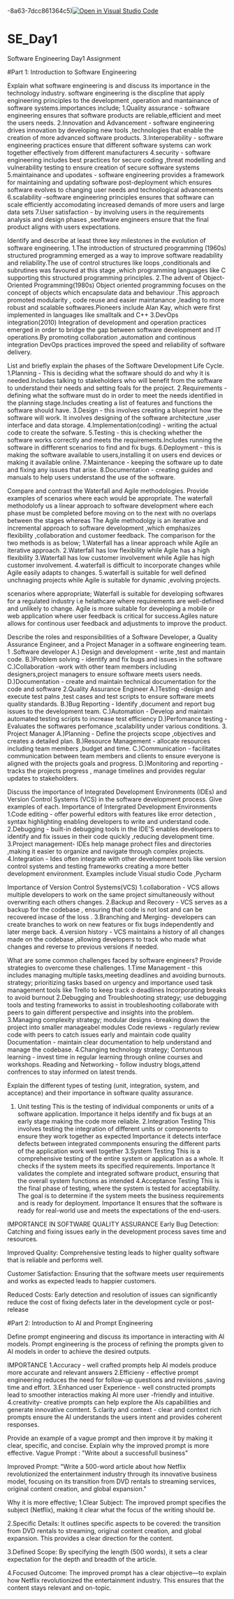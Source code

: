 -8a63-7dcc861364c5)[![Open in Visual Studio Code](https://classroom.github.com/assets/open-in-vscode-2e0aaae1b6195c2367325f4f02e2d04e9abb55f0b24a779b69b11b9e10269abc.svg)](https://classroom.github.com/online_ide?assignment_repo_id=18368319&assignment_repo_type=AssignmentRepo)
# SE_Day1
Software Engineering Day1 Assignment

#Part 1: Introduction to Software Engineering

Explain what software engineering is and discuss its importance in the technology industry.
software engineering is the discpline that apply engineering principles to the development ,operation and mantainance of software systems.importances include;
1.Quality assurance - software engineering ensures that software products are reliable,efficient and meet the users needs.
2.Innovation and Advancement - software engineering drives innovation by developing new tools ,technologies that enable the creation of more advanced software products.
3.Interoperability - software engineering practices ensure that different software systems can work together effectively from different manufacturers 
4.security - software engineering includes best practices for secure coding ,threat modelling and vulnerability testing to ensure creation of secure software systems 
5.maintainance and upodates - software engineering provides a framework for maintaining and updating software post-deployment which ensures software evolves to changing user needs and technological advancements 
6.scalability -software engineering principles ensures that software can scale efficiently accomodating increased demands of more users and large data sets 
7.User satisfaction - by involving users in the requirements analysis and design phases ,seoftware engineers ensure that the final product aligns with users expectations.

Identify and describe at least three key milestones in the evolution of software engineering.
1.The introduction of structured programming (1960s)
  structured programming emerged as a way to improve software readability and 
  reliability.The use of control structures like loops ,conditionals and subrutines      was favoured at this stage ,which programming languages like C supporting this         structured programming principles.
2.The advent of Object-Oriented Programming(1980s) 
  Object oriented programming focuses on the concept of objects which encapsulate data   and behaviour .This approach promoted modularity , code reuse and easier maintanance   ,leading to more robust and scalable softwares.Pioneers include Alan Kay, which were   first implemented in languages like smalltalk and C++
3.DevOps integration(2010)
  Integration of development and operation practices emerged in order to bridge the      gap between software development and IT operations.By promoting collaboration          ,automation and continous integration DevOps practices improved the speed and          reliability of software delivery.
  
List and briefly explain the phases of the Software Development Life Cycle.
1.Planning - This is deciding what the software should do and why it is     
  needed.Includes talking to stakeholders who will benefit from the software to 
  understand their needs and setting foals for the project.
2.Requirements - defining what the software must do in order to meet the needs 
  identified in the planning stage.Includes creating a list of features and functions 
  the software should have.
3.Design - this involves creating a blueprint how the software will work. It involves 
  designing of the software architecture ,user interface and data storage.
4.Implementation(coding) - writing the actual code to create the sofware.
5.Testing - this is checking whether the software works correctly and meets the 
  requirements.Includes running the software in diffferent scenarios to find and fix 
  bugs.
6.Deployment - this is making the software available to users,installing it on users 
  end devices or making it available online.
7.Maintenance - keeping the software up to date and fixing any issues that arise.
8.Documentation - creating guides and manuals to help users understand the use of the 
  software.

Compare and contrast the Waterfall and Agile methodologies. Provide examples of scenarios where each would be appropriate.
The waterfall methodolofy us a linear approach to software development where each phase must be completed before moving on to the next with no overlaps between the stages whereas The Agile methodolgy is an iterative and incremental approach to software development ,which emphasizes flexibility ,collaboration and customer feedback.
The comparison for the two methods is as below;
 1.Waterfall has a linear approach while Agile an iterative approach.
 2.Waterfall has low flexibility while Agile has a high flexibility
 3.Waterfall has low customer involvement while Agile has high customer involvement.
 4.waterfall is difficult to incorporate changes while Agile easily adapts to changes.
 5.waterfall is suitable for well defined unchnaging projects while Agile is suitable 
   for dynamic ,evolving projects.

scenarios where appropriate;
Waterfall is suitable for developing softwares for a regulated industry i.e helathcare where requirements are well-defined and unlikely to change.
Agile is more suitable for developing a mobile or web application where user feedback is critical for success.Agiles nature allows for continous user feedback and adjustments to improve the product.


Describe the roles and responsibilities of a Software Developer, a Quality Assurance Engineer, and a Project Manager in a software engineering team.
1 .Software developer 
  A.) Design and development - write ,test and mantain code.
  B.)Problem solving - identify and fix bugs and issues in the software 
  C.)Collaboration -work with other team members including designers,project managers 
      to ensure software meets users needs.
  D.)Documentation - create and maintain technical documentation for the code and 
     software
2.Quality Assurance Engineer
   A.)Testing -design and execute test palns ,test cases and test scripts to ensure 
       software meets quality standards.
   B.)Bug Reporting - Identify ,document and report bug issues to the development team.
   C.)Automation - Develop and maintain automated testing scripts to increase test 
       efficiency
   D.)Perfomance testing - Evaluates the softwares perfomance ,scalability under 
       various conditions.
3. Project Manager 
   A.)Planning - Define the projects scope ,objectives and creates a detailed plan.
   B.)Resource Management - allocate resources including team members ,budget and time.
   C.)Communication - facilitates communication between team members and clients to 
     ensure everyone is aligned with the projects goals and progress.
   D.)Monitoring and reporting - tracks the projects progress , manage timelines and 
     provides regular updates to stakeholders.


Discuss the importance of Integrated Development Environments (IDEs) and Version Control Systems (VCS) in the software development process. Give examples of each.
Importance of Intergrated Development Environments
1.Code editing - offer powerful editors with features like error detection , syntax highlighting enabling developers to write and understand code.
2.Debugging - built-in debugging tools in the IDE'S enables developers to identify and fix issues in their code quickly ,reducing development time.
3.Project management- IDEs help manage prohect files and directories ,making it easier to organize and navigate through complex projects.
4.Integration - Ides often integrate with other development tools like version control systems and testing frameworks creating a more better development environment.
Examples include Visual studio Code ,Pycharm 

Importance of Version Control Systems(VCS)
1.collaboration - VCS allows multiple developers to work on the same project simultaneously without overwriting each others changes.
2.Backup and Recovery - VCS serves as a backup for the codebase , ensuring that code is not lost and can be recovered incase of the loss .
3.Branching and Merging- developers can create branches to work on new features or fix bugs independently and later merge back.
4.version history - VCS maintains a history of all changes made on the codebase ,allowing developers to track who made what changes and reverse to previous versions if needed. 

What are some common challenges faced by software engineers? Provide strategies to overcome these challenges.
1.Time Management - this includes managing multiple tasks,meeting deadlines and avoiding burnouts.
strategy;
prioritizing tasks based on urgency and importance 
used task management tools like Trello to keep track o deadlines 
Incorporating breaks to avoid burnout 
2.Debugging and Troubleshooting 
strategy;
use debugging tools and testing frameworks to assist in troubleshooting
collaborate with peers to gain different perspective and insights into the problem.
3.Managing complexity 
strategy;
modular designs -breaking down the project into smaller manageabel modules 
Code reviews - regularly review code with peers to catch issues early and maintain code quality 
Documentation - maintain clear documentation to help understand and manage the codebase.
4.Changing technology 
strategy;
Contunous learning - invest time in regular learning through online courses and workshops.
Reading and Networking - follow industry blogs,attend confrences to stay informed on latest trends.



Explain the different types of testing (unit, integration, system, and acceptance) and their importance in software quality assurance.
1. Unit testing
   This is the testing of individual components or units of a software application.
   Importance
   it helps identify and fix bugs at an early stage making the code more reliable.
2.Integration Testing
   This involves testing the integration of different units or components to ensure 
   they work together as expected
Importance
   it detects interface defects between integrated commponents ensuring the different 
   parts of the application work well together
3.System Testing
  This is a comprehensive testing of the entire system or application as a whole. It 
  checks if the system meets its specified requirements.
Importance
 It validates the complete and integrated software product, ensuring that the overall system functions as intended
4.Acceptance Testing
 This is the final phase of testing, where the system is tested for acceptability. 
 The goal is to determine if the system meets the business requirements and is ready 
 for deployment.
Importance
 It ensures that the software is ready for real-world use and meets the expectations of the end-users.

IMPORTANCE IN SOFTWARE QUALITY ASSURANCE 
Early Bug Detection: Catching and fixing issues early in the development process saves time and resources.

Improved Quality: Comprehensive testing leads to higher quality software that is reliable and performs well.

Customer Satisfaction: Ensuring that the software meets user requirements and works as expected leads to happier customers.

Reduced Costs: Early detection and resolution of issues can significantly reduce the cost of fixing defects later in the development cycle or post-release



#Part 2: Introduction to AI and Prompt Engineering


Define prompt engineering and discuss its importance in interacting with AI models.
Prompt engineering is the process of refining the prompts given to AI models in order to achieve the desired outputs.

IMPORTANCE
1.Accuracy - well crafted prompts help AI models produce more accurate and relevant answers 
2.Efficieny - effective prompt engineering reduces the need for follow-up questions and revisions ,saving time and effort. 
3.Enhanced user Experience - well constructed prompts lead to smoother interactios making AI more user -friendly and intuitive.
4.creativity- creative prompts can help explore the AIs capabilities and generate innovative comtent.
5.clarity and context - clear and context rich prompts ensure the AI understands the users intent and provides coherent responses.


Provide an example of a vague prompt and then improve it by making it clear, specific, and concise. Explain why the improved prompt is more effective.
Vague Prompt : "Write about a successfull business"

Improved Prompt:
"Write a 500-word article about how Netflix revolutionized the entertainment industry through its innovative business model, focusing on its transition from DVD rentals to streaming services, original content creation, and global expansion."

Why it is more effective;
1.Clear Subject: The improved prompt specifies the subject (Netflix), making it clear what the focus of the writing should be.

2.Specific Details: It outlines specific aspects to be covered: the transition from DVD rentals to streaming, original content creation, and global expansion. This provides a clear direction for the content.

3.Defined Scope: By specifying the length (500 words), it sets a clear expectation for the depth and breadth of the article.

4.Focused Outcome: The improved prompt has a clear objective—to explain how Netflix revolutionized the entertainment industry. This ensures that the content stays relevant and on-topic.




